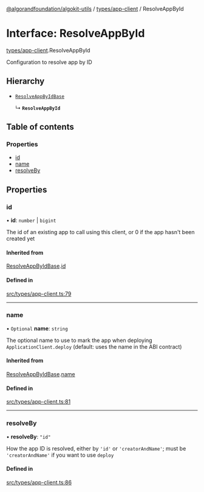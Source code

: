 [@algorandfoundation/algokit-utils](../README.md) / [types/app-client](../modules/types_app_client.md) / ResolveAppById

# Interface: ResolveAppById

[types/app-client](../modules/types_app_client.md).ResolveAppById

Configuration to resolve app by ID

## Hierarchy

- [`ResolveAppByIdBase`](types_app_client.ResolveAppByIdBase.md)

  ↳ **`ResolveAppById`**

## Table of contents

### Properties

- [id](types_app_client.ResolveAppById.md#id)
- [name](types_app_client.ResolveAppById.md#name)
- [resolveBy](types_app_client.ResolveAppById.md#resolveby)

## Properties

### id

• **id**: `number` \| `bigint`

The id of an existing app to call using this client, or 0 if the app hasn't been created yet

#### Inherited from

[ResolveAppByIdBase](types_app_client.ResolveAppByIdBase.md).[id](types_app_client.ResolveAppByIdBase.md#id)

#### Defined in

[src/types/app-client.ts:79](https://github.com/algorandfoundation/algokit-utils-ts/blob/main/src/types/app-client.ts#L79)

___

### name

• `Optional` **name**: `string`

The optional name to use to mark the app when deploying `ApplicationClient.deploy` (default: uses the name in the ABI contract)

#### Inherited from

[ResolveAppByIdBase](types_app_client.ResolveAppByIdBase.md).[name](types_app_client.ResolveAppByIdBase.md#name)

#### Defined in

[src/types/app-client.ts:81](https://github.com/algorandfoundation/algokit-utils-ts/blob/main/src/types/app-client.ts#L81)

___

### resolveBy

• **resolveBy**: ``"id"``

How the app ID is resolved, either by `'id'` or `'creatorAndName'`; must be `'creatorAndName'` if you want to use `deploy`

#### Defined in

[src/types/app-client.ts:86](https://github.com/algorandfoundation/algokit-utils-ts/blob/main/src/types/app-client.ts#L86)
